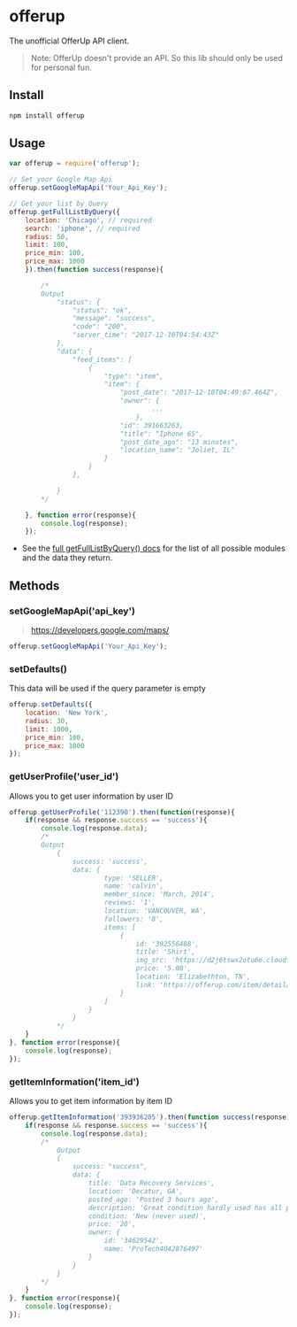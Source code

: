 # offerup

The unofficial OfferUp API client.

> Note: OfferUp doesn't provide an API. So this lib should only be used for personal fun.

## Install

```bash
npm install offerup
```
## Usage

```js
var offerup = require('offerup');

// Set your Google Map Api
offerup.setGoogleMapApi('Your_Api_Key');

// Get your list by Query
offerup.getFullListByQuery({
    location: 'Chicago', // required
    search: 'iphone', // required
    radius: 50,
    limit: 100,
    price_min: 100,
    price_max: 1000
    }).then(function success(response){

        /*
        Output
            "status": {
                "status": "ok",
                "message": "success",
                "code": "200",
                "server_time": "2017-12-10T04:54:43Z"
            },
            "data": {
                "feed_items": [
                    {
                        "type": "item",
                        "item": {
                            "post_date": "2017-12-10T04:49:07.464Z",
                            "owner": {
                                    ...
                                },
                            "id": 391663263,
                            "title": "Iphone 6S",
                            "post_date_ago": "13 minutes",
                            "location_name": "Joliet, IL"
                        }
                    }
                ],

            }
        */

    }, function error(response){
        console.log(response);
    });
```

* See the [full getFullListByQuery() docs](docs/getFullListByQuery.md) for the list of all possible modules and the data they return.

## Methods

### setGoogleMapApi('api_key')

>https://developers.google.com/maps/

```js
offerup.setGoogleMapApi('Your_Api_Key');
```

### setDefaults()

This data will be used if the query parameter is empty

```js
offerup.setDefaults({
    location: 'New York',
    radius: 30,
    limit: 1000,
    price_min: 100,
    price_max: 1000
});
```

### getUserProfile('user_id')

Allows you to get user information by user ID

```js
offerup.getUserProfile('112390').then(function(response){
    if(response && response.success == 'success'){
        console.log(response.data);
        /*
        Output
            { 
                success: 'success',
                data: { 
                        type: 'SELLER',
                        name: 'calvin',
                        member_since: 'March, 2014',
                        reviews: '1',
                        location: 'VANCOUVER, WA',
                        followers: '8',
                        items: [
                            { 
                                id: '392556488',
                                title: 'Shirt',
                                img_src: 'https://d2j6tswx2otu6e.cloudfront.net/0qdf73oL5yfun8RBLcnUyoj2upY=/200x267/d2c0/d2c0a133a6194e9da25266a8165c4e2a.jpg',
                                price: '5.00',
                                location: 'Elizabethton, TN',
                                link: 'https://offerup.com/item/detail/392556488/' 
                            }
                        ] 
                    } 
                }
            */
    }
}, function error(response){
    console.log(response);
});
```

### getItemInformation('item_id')

Allows you to get item information by item ID

```js
offerup.getItemInformation('393936205').then(function success(response){
    if(response && response.success == 'success'){
        console.log(response.data);
        /*
            Output
            {
                success: "success",
                data: { 
                    title: 'Data Recovery Services',
                    location: 'Decatur, GA',
                    posted_ago: 'Posted 3 hours ago',
                    description: 'Great condition hardly used has all pieces.',
                    condition: 'New (never used)',
                    price: '20',
                    owner: { 
                        id: '34629542', 
                        name: 'ProTech4O42876497' 
                    }
                }
            }
        */
    }
}, function error(response){
    console.log(response);
});
```